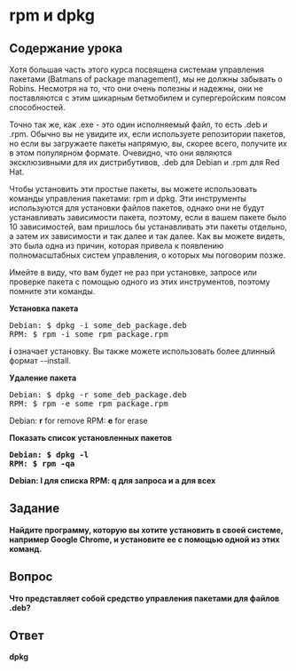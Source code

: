 # rpm и dpkg

## Содержание урока

Хотя большая часть этого курса посвящена системам управления пакетами (Batmans of package management), мы не должны забывать о Robins. Несмотря на то, что они очень полезны и надежны, они не поставляются с этим шикарным бетмобилем и супергеройским поясом способностей.

Точно так же, как .exe - это один исполняемый файл, то есть .deb и .rpm. Обычно вы не увидите их, если используете репозитории пакетов, но если вы загружаете пакеты напрямую, вы, скорее всего, получите их в этом популярном формате. Очевидно, что они являются эксклюзивными для их дистрибутивов, .deb для Debian и .rpm для Red Hat.

Чтобы установить эти простые пакеты, вы можете использовать команды управления пакетами: rpm и dpkg. Эти инструменты используются для установки файлов пакетов, однако они не будут устанавливать зависимости пакета, поэтому, если в вашем пакете было 10 зависимостей, вам пришлось бы устанавливать эти пакеты отдельно, а затем их зависимости и так далее и так далее. Как вы можете видеть, это была одна из причин, которая привела к появлению полномасштабных систем управления, о которых мы поговорим позже.

Имейте в виду, что вам будет не раз при установке, запросе или проверке пакета с помощью одного из этих инструментов, поэтому помните эти команды.

<b>Установка пакета</b>

<pre>
Debian: $ dpkg -i some_deb_package.deb
RPM: $ rpm -i some_rpm_package.rpm
</pre>

<b>i</b> означает установку. Вы также можете использовать более длинный формат --install.

<b>Удаление пакета</b>

<pre>
Debian: $ dpkg -r some_deb_package.deb
RPM: $ rpm -e some_rpm_package.rpm
</pre>

Debian: <b>r</b> for remove
RPM: <b>e</b> for erase

<b>Показать список установленных пакетов
<pre>
Debian: $ dpkg -l
RPM: $ rpm -qa
</pre>

Debian: <b>l</b> для списка
RPM: <b>q</b> для запроса и <b>a</b> для всех

## Задание

Найдите программу, которую вы хотите установить в своей системе, например Google Chrome, и установите ее с помощью одной из этих команд.

## Вопрос

Что представляет собой средство управления пакетами для файлов .deb?

## Ответ

dpkg

